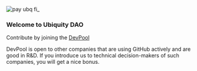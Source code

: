 ![pay ubq fi_](https://github.com/ubiquity/.github/assets/4975670/66e99ea3-ba38-4c6a-9ca5-cf5d4586c917)

### Welcome to Ubiquity DAO

Contribute by joining the [DevPool](https://dao.ubq.fi/devpool)

DevPool is open to other companies that are using GitHub actively and are good in R&D.
If you introduce us to technical decision-makers of such companies, you will get a nice bonus. 
